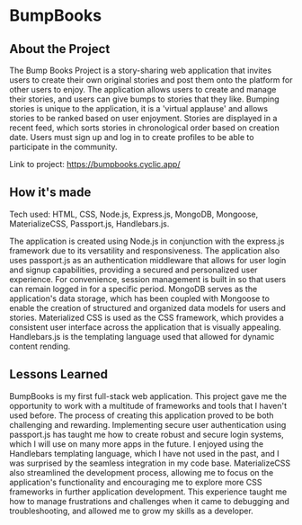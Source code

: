 # BumpBooks

## About the Project

The Bump Books Project is a story-sharing web application that invites users to create their own original stories and post them onto the platform for other users to enjoy. The application allows users to create and manage their stories, and users can give bumps to stories that they like. Bumping stories is unique to the application, it is a 'virtual applause' and allows stories to be ranked based on user enjoyment. Stories are displayed in a recent feed, which sorts stories in chronological order based on creation date. Users must sign up and log in to create profiles to be able to participate in the community.

Link to project: https://bumpbooks.cyclic.app/

## How it's made

Tech used: HTML, CSS, Node.js, Express.js, MongoDB, Mongoose, MaterializeCSS, Passport.js, Handlebars.js.

The application is created using Node.js in conjunction with the express.js framework due to its versatility and responsiveness. The application also uses passport.js as an authentication middleware that allows for user login and signup capabilities, providing a secured and personalized user experience. For convenience, session management is built in so that users can remain logged in for a specific period. MongoDB serves as the application's data storage, which has been coupled with Mongoose to enable the creation of structured and organized data models for users and stories. Materialized CSS is used as the CSS framework, which provides a consistent user interface across the application that is visually appealing. Handlebars.js is the templating language used that allowed for dynamic content rending. 

## Lessons Learned

BumpBooks is my first full-stack web application. This project gave me the opportunity to work with a multitude of frameworks and tools that I haven't used before. The process of creating this application proved to be both challenging and rewarding. Implementing secure user authentication using passport.js has taught me how to create robust and secure login systems, which I will use on many more apps in the future. I enjoyed using the Handlebars templating language, which I have not used in the past, and I was surprised by the seamless integration in my code base. MaterializeCSS also streamlined the development process, allowing me to focus on the application's functionality and encouraging me to explore more CSS frameworks in further application development. This experience taught me how to manage frustrations and challenges when it came to debugging and troubleshooting, and allowed me to grow my skills as a developer. 



